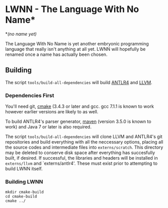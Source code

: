# LWNN - The Language With No Name*

\**(no name yet)*

The Language With No Name is yet another embryonic programming language that really isn't anything at all yet.  LWNN will hopefully be renamed once a name has actually been chosen.

## Building

The script `tools/build-all-dependencies` will build [ANTLR4](https://github.com/antlr/antlr4) and [LLVM](https://github.com/llvm-mirror/llvm).

### Dependencies First

You'll need git, [cmake](https://cmake.org/) (3.4.3 or later and gcc.  gcc 7.1.1 is known to work however earlier versions are likely to as well.

To build ANTLR4's parser generator, [maven](https://maven.apache.org/what-is-maven.html) (version 3.5.0 is known to work) and Java 7 or later is also required.

The script `tools/build-all-dependencies` will clone LLVM and ANTLR4's git repositories and build everything with all the neccessary options, placing all the source codes and intermediate files into `externs/scratch`.  This directory may be deleted to conserve disk space after everything has succesfully built, if desired.  If successful, the libraries and headers will be installed in `externs/llvm` and `externs/antlr4'.  These must exist prior to attempting to build LWNN itself.

### Building LWNN

    mkdir cmake-build
    cd cmake-build
    cmake ../

